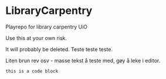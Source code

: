 # LibraryCarpentry
Playrepo for library carpentry UiO

Use this at your own risk. 

It will probably be deleted. Teste teste teste. 

Liten brun rev osv - masse tekst å teste med, gøy å leke i editor. 

`this is a code block`

